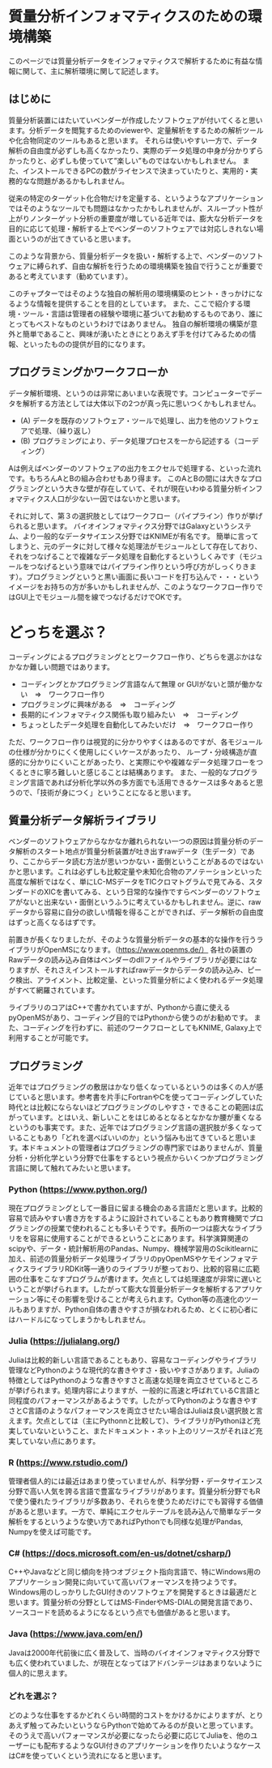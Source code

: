 # 質量分析インフォマティクスのための環境構築

このページでは質量分析データをインフォマティクスで解析するために有益な情報に関して、主に解析環境に関して記述します。



## はじめに
質量分析装置にはたいていベンダーが作成したソフトウェアが付いてくると思います。分析データを閲覧するためのviewerや、定量解析をするための解析ツールや化合物同定のツールもあると思います。
それらは使いやすい一方で、データ解析の自由度が必ずしも高くなかったり、実際のデータ処理の中身が分かりずらかったりと、必ずしも使っていて”楽しい”ものではないかもしれません。
また、インストールできるPCの数がライセンスで決まっていたりと、実用的・実務的なな問題があるかもしれません。

従来の特定のターゲット化合物だけを定量する、というようなアプリケーションではそのようなツールでも問題はなかったかもしれませんが、スループット性が上がりノンターゲット分析の重要度が増している近年では、膨大な分析データを目的に応じて処理・解析する上でベンダーのソフトウェアでは対応しきれない場面というのが出てきていると思います。

このような背景から、質量分析データを扱い・解析する上で、ベンダーのソフトウェアに縛られず、自由な解析を行うための環境構築を独自で行うことが重要であると考えています（勧めています）。

このチャプターではそのような独自の解析用の環境構築のヒント・きっかけになるような情報を提供することを目的としています。
また、ここで紹介する環境・ツール・言語は管理者の経験や環境に基づいてお勧めするものであり、誰にとってもベストなものというわけではありません。
独自の解析環境の構築が意外と簡単であること、興味が湧いたときにとりあえず手を付けてみるための情報、といったものの提供が目的になります。


## プログラミングかワークフローか
データ解析環境、というのは非常にあいまいな表現です。コンピューターでデータを解析する方法としては大体以下の2つが真っ先に思いつくかもしれません。

- (A) データを既存のソフトウェア・ツールで処理し、出力を他のソフトウェアで処理、（繰り返し）
- (B) プログラミングにより、データ処理プロセスを一から記述する（コーディング）

Aは例えばベンダーのソフトウェアの出力をエクセルで処理する、といった流れです。もちろんAとBの組み合わせもあり得ます。
このAとBの間には大きなプログラミングという大きな壁が存在していて、それが現在いわゆる質量分析インフォマティクス人口が少ない一因ではないかと思います。

それに対して、第３の選択肢としてはワークフロー（パイプライン）作りが挙げられると思います。
バイオインフォマティクス分野ではGalaxyというシステム、より一般的なデータサイエンス分野ではKNIMEが有名です。
簡単に言ってしまうと、元のデータに対して様々な処理法がモジュールとして存在しており、それをつなげることで複雑なデータ処理を自動化するというしくみです（モジュールをつなげるという意味ではパイプライン作りという呼び方がしっくりきます）。プログラミングというと黒い画面に長いコードを打ち込んで・・・というイメージをお持ちの方が多いかもしれませんが、このようなワークフロー作りではGUI上でモジュール間を線でつなげるだけでOKです。

# どっちを選ぶ？
コーディングによるプログラミングととワークフロー作り、どちらを選ぶかはなかなか難しい問題ではあります。

- コーディングとかプログラミング言語なんて無理 or GUIがないと頭が働かない　=>　ワークフロー作り 
- プログラミングに興味がある　=>　コーディング 
- 長期的にインフォマティクス関係も取り組みたい　=>　コーディング
- ちょっとしたデータ処理を自動化してみたいだけ　=>　ワークフロー作り 

ただ、ワークフロー作りは視覚的に分かりやすくはあるのですが、各モジュールの仕様が分かりにくく使用しにくいケースがあったり、
ループ・分岐構造が直感的に分かりにくいことがあったり、と実際にやや複雑なデータ処理フローをつくるときに寧ろ難しいと感じることは結構あります。
また、一般的なプログラミング言語であれば分析化学以外の多方面でも活用できるケースは多々あると思うので、「技術が身につく」ということになると思います。


## 質量分析データ解析ライブラリ
ベンダーのソフトウェアからなかなか離れられない一つの原因は質量分析のデータ解析のスタート地点が質量分析装置が吐き出すrawデータ（生データ）であり、ここからデータ読む方法が思いつかない・面倒ということがあるのではないかと思います。これは必ずしも比較定量や未知化合物のアノテーションといった高度な解析ではなく、単にLC-MSデータをTICクロマトグラムで見てみる、スタンダードのXICを書いてみる、という日常的な操作ですらベンダーのソフトウェアがないと出来ない・面倒というふうに考えているかもしれません。逆に、rawデータから容易に自分の欲しい情報を得ることができれば、データ解析の自由度はずっと高くなるはずです。

前置きが長くなりましたが、そのような質量分析データの基本的な操作を行うライブラリがOpenMSになります。（https://www.openms.de/）
各社の装置のRawデータの読み込み自体はベンダーのdllファイルやライブラリが必要にはなりますが、それさえインストールすればrawデータからデータの読み込み、ピーク検出、アライメント、比較定量、といった質量分析によく使われるデータ処理がすべて網羅されています。

ライブラリのコアはC++で書かれていますが、Pythonから直に使えるpyOpenMSがあり、コーディング目的ではPythonから使うのがお勧めです。
また、コーディングを行わずに、前述のワークフローとしてもKNIME, Galaxy上で利用することが可能です。


## プログラミング
近年ではプログラミングの敷居はかなり低くなっているというのは多くの人が感じていると思います。参考書を片手にFortranやCを使ってコーディングしていた時代とは比較にならないほどプログラミングのしやすさ・できることの範囲は広がっています。とはいえ、新しいことをはじめるとなるとなかなか腰が重くなるというのも事実です。また、近年ではプログラミング言語の選択肢が多くなっていることもあり「どれを選べばいいのか」という悩みも出てきていると思います。本ドキュメントの管理者はプログラミングの専門家ではありませんが、質量分析・分析化学という分野で仕事をするという視点からいくつかプログラミング言語に関して触れてみたいと思います。

### Python (https://www.python.org/)
現在プログラミングとして一番目に留まる機会のある言語だと思います。比較的容易で読みやすい書き方をするように設計されていることもあり教育機関でプログラミングの授業で使われることも多いそうです。長所の一つは膨大なライブラリをを容易に使用することができるということにあります。科学演算関連のscipyや、データ・統計解析用のPandas、Numpy、機械学習用のScikitlearnに加え、前述の質量分析データ処理ライブラリのpyOpenMSやケモインフォマティクスライブラリRDKit等一通りのライブラリが整っており、比較的容易に広範囲の仕事をこなすプログラムが書けます。欠点としては処理速度が非常に遅いということが挙げられます。したがって膨大な質量分析データを解析するアプリケーション等にその影響を受けることが考えられます。Cython等の高速化のツールもありますが、Python自体の書きやすさが損なわれるため、とくに初心者にはハードルになってしまうかもしれません。

### Julia (https://julialang.org/)
Juliaは比較的新しい言語であることもあり、容易なコーディングやライブラリ管理などPythonのような現代的な書きやすさ・扱いやすさがあります。Juliaの特徴としてはPythonのような書きやすさと高速な処理を両立させているところが挙げられます。処理内容によりますが、一般的に高速と呼ばれているC言語と同程度のパフォーマンスがあるようです。したがってPythonのような書きやすさとC言語のようなパフォーマンスを両立させたい場合はJuliaは良い選択肢と言えます。欠点としては（主にPythonnと比較して）、ライブラリがPythonほど充実していないということ、またドキュメント・ネット上のリソースがそれほど充実していない点にあります。

### R (https://www.rstudio.com/)
管理者個人的には最近はあまり使っていませんが、科学分野・データサイエンス分野で高い人気を誇る言語で豊富なライブラリがあります。質量分析分野でもRで使う優れたライブラリが多数あり、それらを使うためだけにでも習得する価値があると思います。一方で、単純にエクセルテーブルを読み込んで簡単なデータ解析をするというような使い方であればPythonでも同様な処理がPandas, Numpyを使えば可能です。

### C# (https://docs.microsoft.com/en-us/dotnet/csharp/)
C++やJavaなどと同じ傾向を持つオブジェクト指向言語で、特にWindows用のアプリケーション開発に向いていて高いパフォーマンスを持つようです。Windows用のしっかりしたGUI付きのソフトウェアを開発するときは最適だと思います。質量分析の分野としてはMS-FinderやMS-DIALの開発言語であり、ソースコードを読めるようになるという点でも価値があると思います。

### Java (https://www.java.com/en/)
Javaは2000年代前後に広く普及して、当時のバイオインフォマティクス分野でも広く使われていました、が現在となってはアドバンテージはあまりないように個人的に思えます。


### どれを選ぶ？
どのような仕事をするかどれくらい時間的コストをかけるかによりますが、とりあえず触ってみたいというならPythonで始めてみるのが良いと思っています。そのうえで高いパフォーマンスが必要になったら必要に応じてJuliaを、他のユーザーにも配布するようなGUI付きのアプリケーションを作りたいようなケースはC#を使っていくという流れになると思います。


